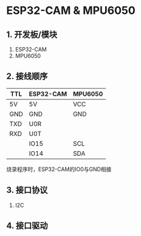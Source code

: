 # ESP32-CAM & MPU6050
## 1. 开发板/模块  
1. ESP32-CAM  
2. MPU6050  

## 2. 接线顺序
|TTL|ESP32-CAM|MPU6050|
|---|---------|-------|
|5V |5V       |VCC    |
|GND|GND      |GND    |
|TXD|U0R      |       |
|RXD|U0T      |       |
|   |IO15     |SCL    |
|   |IO14     |SDA    |

烧录程序时，ESP32-CAM的IO0与GND相接  

## 3. 接口协议
1. I2C

## 4. 接口驱动

## 